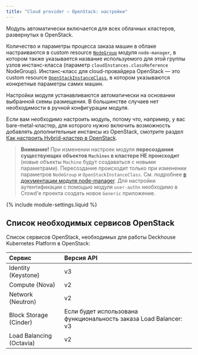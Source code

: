 ```yaml
---
title: "Сloud provider — OpenStack: настройки"
---
```


Модуль автоматически включается для всех облачных кластеров, развернутых в OpenStack.

Количество и параметры процесса заказа машин в облаке настраиваются в custom resource [`NodeGroup`](../../modules/040-node-manager/cr.html#nodegroup) модуля `node-manager`, в котором также указывается название используемого для этой группы узлов инстанс-класса (параметр `cloudInstances.classReference` NodeGroup).  Инстанс-класс для cloud-провайдера OpenStack — это custom resource [`OpenStackInstanceClass`](cr.html#openstackinstanceclass), в котором указываются конкретные параметры самих машин.

Настройки модуля устанавливаются автоматически на основании выбранной схемы размещения. В большинстве случаев нет необходимости в ручной конфигурации модуля.

Если вам необходимо настроить модуль, потому что, например, у вас bare-metal-кластер, для которого нужно включить возможность добавлять дополнительные инстансы из OpenStack, смотрите раздел [Как настроить Hybrid-кластер в OpenStack](faq.html#как-поднять-гибридный-кластер).

> **Внимание!** При изменении настроек модуля **пересоздания существующих объектов `Machines` в кластере НЕ происходит** (новые объекты `Machine` будут создаваться с новыми параметрами). Пересоздание происходит только при изменении параметров `NodeGroup` и `OpenStackInstanceClass`. См. подробнее [в документации модуля node-manager](../../modules/040-node-manager/faq.html#как-пересоздать-эфемерные-машины-в-облаке-с-новой-конфигурацией).
Для настройки аутентификации с помощью модуля `user-authn` необходимо в Crowd'е проекта создать новое `Generic` приложение.

{% include module-settings.liquid %}

## Список необходимых сервисов OpenStack

Список сервисов OpenStack, необходимых для работы Deckhouse Kubernetes Platform в OpenStack:

| Сервис | Версия API |
| :------------- | :------------- |
| Identity (Keystone) | v3 |
| Compute (Nova) | v2 |
| Network (Neutron) | v2 |
| Block Storage (Cinder) | Если будет использована функциональность заказа Load Balancer: v3 |
| Load Balancing (Octavia) | v2 |
